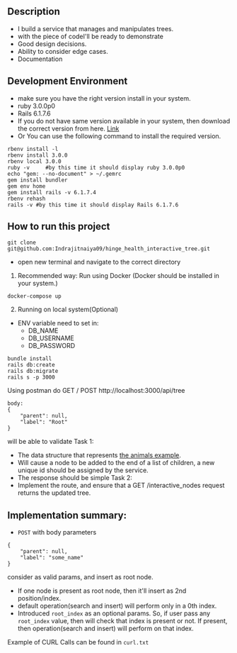 ## Description
- I build a service that manages and manipulates trees.
- with the piece of codeI'll be ready to demonstrate
- Good design decisions.
- Ability to consider edge cases.
- Documentation

## Development Environment
- make sure you have the right version install in your system.
- ruby 3.0.0p0
- Rails 6.1.7.6
- If you do not have same version available in your system, then download the correct version from here. [Link](https://gorails.com/setup/macos/13-ventura)
- Or You can use the following command to install the required version.
```aidl
rbenv install -l
rbenv install 3.0.0
rbenv local 3.0.0
ruby -v     #by this time it should display ruby 3.0.0p0
echo "gem: --no-document" > ~/.gemrc
gem install bundler
gem env home
gem install rails -v 6.1.7.4
rbenv rehash
rails -v #by this time it should display Rails 6.1.7.6
```

## How to run this project

```
git clone git@github.com:Indrajitnaiya09/hinge_health_interactive_tree.git
```
- open new terminal and navigate to the correct directory
1.  Recommended way: Run using Docker (Docker should be installed in your system.)
```aidl
docker-compose up
```
2. Running on local system(Optional)
- ENV variable need to set in:
  * DB_NAME
  * DB_USERNAME
  * DB_PASSWORD

```
bundle install
rails db:create
rails db:migrate
rails s -p 3000 

```

Using postman do GET / POST http://localhost:3000/api/tree

```
body:
{
    "parent": null,
    "label": "Root"
}
```
will be able to validate
Task 1:
- The data structure that represents [the animals example](https://github.com/Hinge-Health-Recruiting/interviews-services_indrajitnaiya09).
- Will cause a node to be added to the end of a list of children, a new unique id should be assigned by the service.
- The response should be simple
  Task 2:
- Implement the route, and ensure that a GET /interactive_nodes request returns the updated tree.

## Implementation summary:
- `POST` with body parameters
```aidl
{
    "parent": null,
    "label": "some_name"
}
```
consider as valid params, and insert as root node.
- If one node is present as root node, then it'll insert as 2nd position/index.
- default operation(search and insert) will perform only in a 0th index.
- Introduced `root_index` as an optional params. So, if user pass any `root_index` value, then will check that index is
  present or not. If present, then operation(search and insert) will perform on that index.

Example of CURL Calls can be found in `curl.txt`
